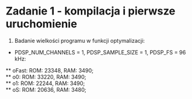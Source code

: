 # Zadanie 1 - kompilacja i pierwsze uruchomienie

1) Badanie wielkości programu w funkcji optymalizacji:  

  + PDSP_NUM_CHANNELS = 1, PDSP_SAMPLE_SIZE = 1, PDSP_FS = 96 kHz:  

  ** oFast:    ROM: 23348, RAM: 3490;  
  ** o0:       ROM: 33220, RAM: 3490;  
  ** o1:       ROM: 22244, RAM: 3490;  
  ** oS:       ROM: 20636, RAM: 3480;  
